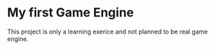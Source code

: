 # My first Game Engine
This project is only a learning exerice and not planned to be real game engine.